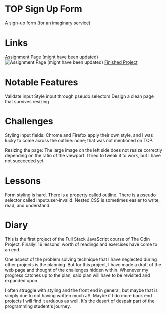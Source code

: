 # TOP Sign Up Form
A sign-up form (for an imaginary service)

[](https://github.com/ErreurDeSyntaxe/sign-up-form/blob/main/images/background-img.png)

# Links

[Assignment Page (might have been updated)](https://www.theodinproject.com/lessons/node-path-intermediate-html-and-css-sign-up-form)
![Assignment Page (might have been updated)](https://www.theodinproject.com/lessons/node-path-intermediate-html-and-css-sign-up-form)
[Finished Project](https://erreurdesyntaxe.github.io/sign-up-form/)

# Notable Features

Validate input
Style input through pseudo selectors
Design a clean page that survives resizing

# Challenges

Styling input fields: Chrome and Firefox apply their own style, and I was lucky
to come across the outline: none; that was not mentioned on TOP.

Resizing the page: The large image on the left side does not resize correctly 
depending on the ratio of the viewport. I tried to tweak it to work, but I have
not succeeded yet.

# Lessons

Form styling is hard. 
There is a property called outline.
There is a pseudo selector called input:user-invalid.
Nested CSS is sometimes easier to write, read, and understand.

# Diary

This is the first project of the Full Stack JavaScript course of The Odin
Project. Finally! 16 lessons' worth of readings and exercises have come to 
an end. 

One aspect of the problem solving technique that I have neglected during other 
projects is the planning. But for this project, I have made a draft of the 
web page and thought of the challenges hidden within. Whenever my progress 
catches up to the plan, said plan will have to be revisited and expanded upon. 

I often struggle with styling and the front end in general, but maybe that is
simply due to not having written much JS. Maybe if I do more back end projects
I will find it arduous as well. It's the desert of despair part of the 
programming student's journey.